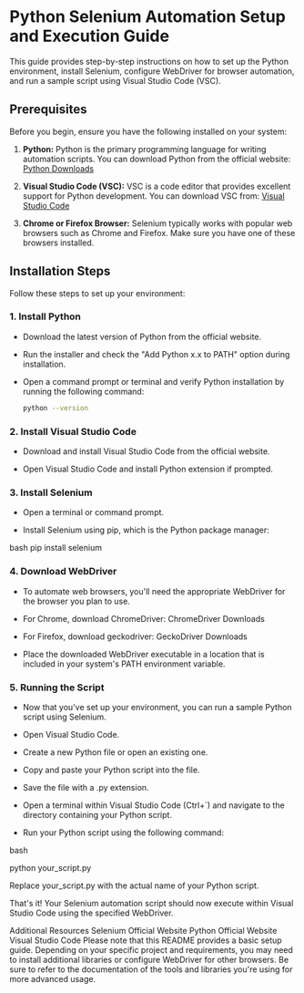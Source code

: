 # Python Selenium Automation Setup and Execution Guide

This guide provides step-by-step instructions on how to set up the Python environment, install Selenium, configure WebDriver for browser automation, and run a sample script using Visual Studio Code (VSC).

## Prerequisites

Before you begin, ensure you have the following installed on your system:

1. **Python:** Python is the primary programming language for writing automation scripts. You can download Python from the official website: [Python Downloads](https://www.python.org/downloads/)

2. **Visual Studio Code (VSC):** VSC is a code editor that provides excellent support for Python development. You can download VSC from: [Visual Studio Code](https://code.visualstudio.com/)

3. **Chrome or Firefox Browser:** Selenium typically works with popular web browsers such as Chrome and Firefox. Make sure you have one of these browsers installed.

## Installation Steps

Follow these steps to set up your environment:

### 1. Install Python

- Download the latest version of Python from the official website.

- Run the installer and check the "Add Python x.x to PATH" option during installation.

- Open a command prompt or terminal and verify Python installation by running the following command:

  ```bash
  python --version

### 2. Install Visual Studio Code
- Download and install Visual Studio Code from the official website.

- Open Visual Studio Code and install Python extension if prompted.

### 3. Install Selenium
- Open a terminal or command prompt.

- Install Selenium using pip, which is the Python package manager:

bash
pip install selenium

### 4. Download WebDriver
- To automate web browsers, you'll need the appropriate WebDriver for the browser you plan to use.

- For Chrome, download ChromeDriver: ChromeDriver Downloads

- For Firefox, download geckodriver: GeckoDriver Downloads

- Place the downloaded WebDriver executable in a location that is included in your system's PATH environment variable.

### 5. Running the Script
- Now that you've set up your environment, you can run a sample Python script using Selenium.

- Open Visual Studio Code.

- Create a new Python file or open an existing one.

- Copy and paste your Python script into the file.

- Save the file with a .py extension.

- Open a terminal within Visual Studio Code (Ctrl+`) and navigate to the directory containing your Python script.

- Run your Python script using the following command:

bash

python your_script.py

Replace your_script.py with the actual name of your Python script.

That's it! Your Selenium automation script should now execute within Visual Studio Code using the specified WebDriver.

Additional Resources
Selenium Official Website
Python Official Website
Visual Studio Code
Please note that this README provides a basic setup guide. Depending on your specific project and requirements, you may need to install additional libraries or configure WebDriver for other browsers. Be sure to refer to the documentation of the tools and libraries you're using for more advanced usage.
